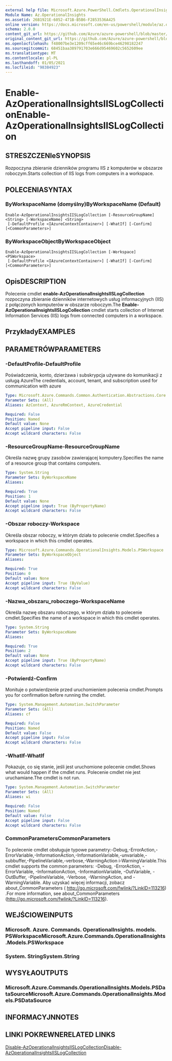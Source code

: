 ```yaml
---
external help file: Microsoft.Azure.PowerShell.Cmdlets.OperationalInsights.dll-Help.xml
Module Name: Az.OperationalInsights
ms.assetid: 26B1921E-6052-471B-B5B6-F2853536A425
online version: https://docs.microsoft.com/en-us/powershell/module/az.operationalinsights/enable-azoperationalinsightsiislogcollection
schema: 2.0.0
content_git_url: https://github.com/Azure/azure-powershell/blob/master/src/OperationalInsights/OperationalInsights/help/Enable-AzOperationalInsightsIISLogCollection.md
original_content_git_url: https://github.com/Azure/azure-powershell/blob/master/src/OperationalInsights/OperationalInsights/help/Enable-AzOperationalInsightsIISLogCollection.md
ms.openlocfilehash: f48007be3e1209cff65e46c669bce46298182247
ms.sourcegitcommit: 68451baa389791703e666d95469602c5652609ee
ms.translationtype: MT
ms.contentlocale: pl-PL
ms.lasthandoff: 01/05/2021
ms.locfileid: "98384923"
---
```

# <span data-ttu-id="c2e50-101">Enable-AzOperationalInsightsIISLogCollection</span><span class="sxs-lookup"><span data-stu-id="c2e50-101">Enable-AzOperationalInsightsIISLogCollection</span></span>

## <span data-ttu-id="c2e50-102">STRESZCZENIe</span><span class="sxs-lookup"><span data-stu-id="c2e50-102">SYNOPSIS</span></span>
<span data-ttu-id="c2e50-103">Rozpoczyna zbieranie dzienników programu IIS z komputerów w obszarze roboczym.</span><span class="sxs-lookup"><span data-stu-id="c2e50-103">Starts collection of IIS logs from computers in a workspace.</span></span>

## <span data-ttu-id="c2e50-104">POLECENIA</span><span class="sxs-lookup"><span data-stu-id="c2e50-104">SYNTAX</span></span>

### <span data-ttu-id="c2e50-105">ByWorkspaceName (domyślny)</span><span class="sxs-lookup"><span data-stu-id="c2e50-105">ByWorkspaceName (Default)</span></span>
```
Enable-AzOperationalInsightsIISLogCollection [-ResourceGroupName] <String> [-WorkspaceName] <String>
 [-DefaultProfile <IAzureContextContainer>] [-WhatIf] [-Confirm] [<CommonParameters>]
```

### <span data-ttu-id="c2e50-106">ByWorkspaceObject</span><span class="sxs-lookup"><span data-stu-id="c2e50-106">ByWorkspaceObject</span></span>
```
Enable-AzOperationalInsightsIISLogCollection [-Workspace] <PSWorkspace>
 [-DefaultProfile <IAzureContextContainer>] [-WhatIf] [-Confirm] [<CommonParameters>]
```

## <span data-ttu-id="c2e50-107">Opis</span><span class="sxs-lookup"><span data-stu-id="c2e50-107">DESCRIPTION</span></span>
<span data-ttu-id="c2e50-108">Polecenie cmdlet **enable-AzOperationalInsightsIISLogCollection** rozpoczyna zbieranie dzienników internetowych usług informacyjnych (IIS) z połączonych komputerów w obszarze roboczym.</span><span class="sxs-lookup"><span data-stu-id="c2e50-108">The **Enable-AzOperationalInsightsIISLogCollection** cmdlet starts collection of Internet Information Services (IIS) logs from connected computers in a workspace.</span></span>

## <span data-ttu-id="c2e50-109">Przykłady</span><span class="sxs-lookup"><span data-stu-id="c2e50-109">EXAMPLES</span></span>

## <span data-ttu-id="c2e50-110">PARAMETRÓW</span><span class="sxs-lookup"><span data-stu-id="c2e50-110">PARAMETERS</span></span>

### <span data-ttu-id="c2e50-111">-DefaultProfile</span><span class="sxs-lookup"><span data-stu-id="c2e50-111">-DefaultProfile</span></span>
<span data-ttu-id="c2e50-112">Poświadczenia, konto, dzierżawa i subskrypcja używane do komunikacji z usługą Azure</span><span class="sxs-lookup"><span data-stu-id="c2e50-112">The credentials, account, tenant, and subscription used for communication with azure</span></span>

```yaml
Type: Microsoft.Azure.Commands.Common.Authentication.Abstractions.Core.IAzureContextContainer
Parameter Sets: (All)
Aliases: AzContext, AzureRmContext, AzureCredential

Required: False
Position: Named
Default value: None
Accept pipeline input: False
Accept wildcard characters: False
```

### <span data-ttu-id="c2e50-113">-ResourceGroupName</span><span class="sxs-lookup"><span data-stu-id="c2e50-113">-ResourceGroupName</span></span>
<span data-ttu-id="c2e50-114">Określa nazwę grupy zasobów zawierającej komputery.</span><span class="sxs-lookup"><span data-stu-id="c2e50-114">Specifies the name of a resource group that contains computers.</span></span>

```yaml
Type: System.String
Parameter Sets: ByWorkspaceName
Aliases:

Required: True
Position: 1
Default value: None
Accept pipeline input: True (ByPropertyName)
Accept wildcard characters: False
```

### <span data-ttu-id="c2e50-115">-Obszar roboczy</span><span class="sxs-lookup"><span data-stu-id="c2e50-115">-Workspace</span></span>
<span data-ttu-id="c2e50-116">Określa obszar roboczy, w którym działa to polecenie cmdlet.</span><span class="sxs-lookup"><span data-stu-id="c2e50-116">Specifies a workspace in which this cmdlet operates.</span></span>

```yaml
Type: Microsoft.Azure.Commands.OperationalInsights.Models.PSWorkspace
Parameter Sets: ByWorkspaceObject
Aliases:

Required: True
Position: 0
Default value: None
Accept pipeline input: True (ByValue)
Accept wildcard characters: False
```

### <span data-ttu-id="c2e50-117">-Nazwa_obszaru_roboczego</span><span class="sxs-lookup"><span data-stu-id="c2e50-117">-WorkspaceName</span></span>
<span data-ttu-id="c2e50-118">Określa nazwę obszaru roboczego, w którym działa to polecenie cmdlet.</span><span class="sxs-lookup"><span data-stu-id="c2e50-118">Specifies the name of a workspace in which this cmdlet operates.</span></span>

```yaml
Type: System.String
Parameter Sets: ByWorkspaceName
Aliases:

Required: True
Position: 2
Default value: None
Accept pipeline input: True (ByPropertyName)
Accept wildcard characters: False
```

### <span data-ttu-id="c2e50-119">-Potwierdź</span><span class="sxs-lookup"><span data-stu-id="c2e50-119">-Confirm</span></span>
<span data-ttu-id="c2e50-120">Monituje o potwierdzenie przed uruchomieniem polecenia cmdlet.</span><span class="sxs-lookup"><span data-stu-id="c2e50-120">Prompts you for confirmation before running the cmdlet.</span></span>

```yaml
Type: System.Management.Automation.SwitchParameter
Parameter Sets: (All)
Aliases: cf

Required: False
Position: Named
Default value: False
Accept pipeline input: False
Accept wildcard characters: False
```

### <span data-ttu-id="c2e50-121">-WhatIf</span><span class="sxs-lookup"><span data-stu-id="c2e50-121">-WhatIf</span></span>
<span data-ttu-id="c2e50-122">Pokazuje, co się stanie, jeśli jest uruchomione polecenie cmdlet.</span><span class="sxs-lookup"><span data-stu-id="c2e50-122">Shows what would happen if the cmdlet runs.</span></span>
<span data-ttu-id="c2e50-123">Polecenie cmdlet nie jest uruchamiane.</span><span class="sxs-lookup"><span data-stu-id="c2e50-123">The cmdlet is not run.</span></span>

```yaml
Type: System.Management.Automation.SwitchParameter
Parameter Sets: (All)
Aliases: wi

Required: False
Position: Named
Default value: False
Accept pipeline input: False
Accept wildcard characters: False
```

### <span data-ttu-id="c2e50-124">CommonParameters</span><span class="sxs-lookup"><span data-stu-id="c2e50-124">CommonParameters</span></span>
<span data-ttu-id="c2e50-125">To polecenie cmdlet obsługuje typowe parametry:-Debug,-ErrorAction,-ErrorVariable,-InformationAction,-InformationVariable,-unvariable,-subbuffer,-PipelineVariable,-verbose,-WarningAction i-WarningVariable.</span><span class="sxs-lookup"><span data-stu-id="c2e50-125">This cmdlet supports the common parameters: -Debug, -ErrorAction, -ErrorVariable, -InformationAction, -InformationVariable, -OutVariable, -OutBuffer, -PipelineVariable, -Verbose, -WarningAction, and -WarningVariable.</span></span> <span data-ttu-id="c2e50-126">Aby uzyskać więcej informacji, zobacz about_CommonParameters ( http://go.microsoft.com/fwlink/?LinkID=113216) .</span><span class="sxs-lookup"><span data-stu-id="c2e50-126">For more information, see about_CommonParameters (http://go.microsoft.com/fwlink/?LinkID=113216).</span></span>

## <span data-ttu-id="c2e50-127">WEJŚCIOWE</span><span class="sxs-lookup"><span data-stu-id="c2e50-127">INPUTS</span></span>

### <span data-ttu-id="c2e50-128">Microsoft. Azure. Commands. OperationalInsights. models. PSWorkspace</span><span class="sxs-lookup"><span data-stu-id="c2e50-128">Microsoft.Azure.Commands.OperationalInsights.Models.PSWorkspace</span></span>

### <span data-ttu-id="c2e50-129">System. String</span><span class="sxs-lookup"><span data-stu-id="c2e50-129">System.String</span></span>

## <span data-ttu-id="c2e50-130">WYSYŁA</span><span class="sxs-lookup"><span data-stu-id="c2e50-130">OUTPUTS</span></span>

### <span data-ttu-id="c2e50-131">Microsoft.Azure.Commands.OperationalInsights.Models.PSDataSource</span><span class="sxs-lookup"><span data-stu-id="c2e50-131">Microsoft.Azure.Commands.OperationalInsights.Models.PSDataSource</span></span>

## <span data-ttu-id="c2e50-132">INFORMACYJN</span><span class="sxs-lookup"><span data-stu-id="c2e50-132">NOTES</span></span>

## <span data-ttu-id="c2e50-133">LINKI POKREWNE</span><span class="sxs-lookup"><span data-stu-id="c2e50-133">RELATED LINKS</span></span>

[<span data-ttu-id="c2e50-134">Disable-AzOperationalInsightsIISLogCollection</span><span class="sxs-lookup"><span data-stu-id="c2e50-134">Disable-AzOperationalInsightsIISLogCollection</span></span>](./Disable-AzOperationalInsightsIISLogCollection.md)


